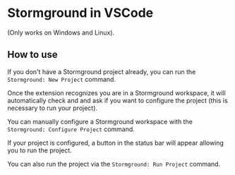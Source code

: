 # Stormground in VSCode

(Only works on Windows and Linux).

## How to use

If you don't have a Stormground project already, you can run the `Stormground: New Project` command.

Once the extension recognizes you are in a Stormground workspace, it will automatically check and and ask if you want to configure the project (this is necessary to run your project).

You can manually configure a Stormground workspace with the `Stormground: Configure Project` command.

If your project is configured, a button in the status bar will appear allowing you to run the project.

You can also run the project via the `Stormground: Run Project` command.
